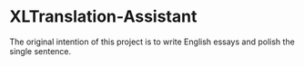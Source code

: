 # XLTranslation-Assistant
The original intention of this project is to write English essays and polish the single sentence.
